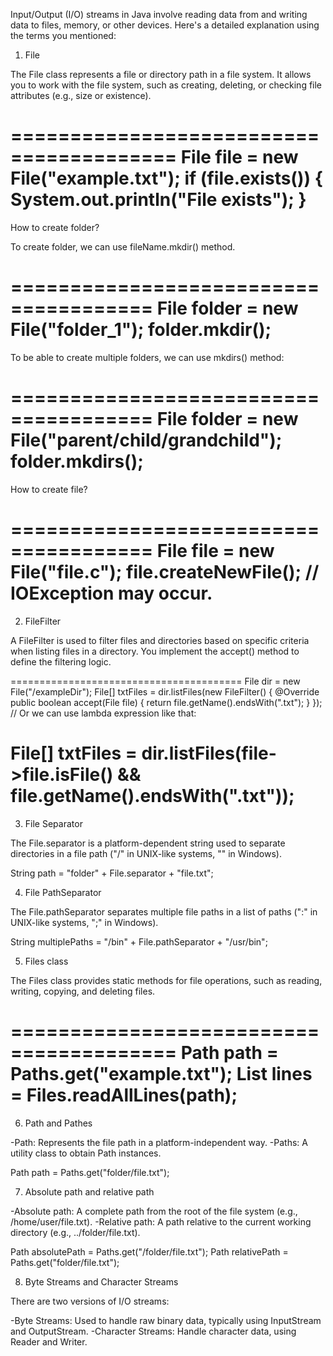Input/Output (I/O) streams in Java involve reading data from and writing data to files, memory, or other devices. Here's a detailed explanation using the terms you mentioned:

1. File 

The File class represents a file or directory path in a file system. It allows you to work with the file system, such as creating, deleting, or checking file attributes (e.g., size or existence).

========================================
File file = new File("example.txt");
if (file.exists()) {
    System.out.println("File exists");
}
========================================


How to create folder?

To create folder, we can use fileName.mkdir() method.

======================================
File folder = new File("folder_1");
folder.mkdir();
======================================


To be able to create multiple folders, we can use mkdirs() method:

======================================
File folder = new File("parent/child/grandchild");
folder.mkdirs();
======================================


How to create file?

======================================
File file = new File("file.c");
file.createNewFile(); // IOException may occur.
======================================


2. FileFilter

A FileFilter is used to filter files and directories based on specific criteria when listing files in a directory. You implement the accept() method to define the filtering logic.

========================================
File dir = new File("/exampleDir");
File[] txtFiles = dir.listFiles(new FileFilter() {
    @Override
    public boolean accept(File file) {
        return file.getName().endsWith(".txt");
    }
});
// Or we can use lambda expression like that:


File[] txtFiles = dir.listFiles(file->file.isFile() && file.getName().endsWith(".txt"));
========================================


3. File Separator

The File.separator is a platform-dependent string used to separate directories in a file path ("/" in UNIX-like systems, "\" in Windows).

String path = "folder" + File.separator + "file.txt";


4. File PathSeparator

The File.pathSeparator separates multiple file paths in a list of paths (":" in UNIX-like systems, ";" in Windows).


String multiplePaths = "/bin" + File.pathSeparator + "/usr/bin";


5. Files class

The Files class provides static methods for file operations, such as reading, writing, copying, and deleting files.

========================================
Path path = Paths.get("example.txt");
List<String> lines = Files.readAllLines(path);
========================================



6. Path and Pathes

-Path: Represents the file path in a platform-independent way.
-Paths: A utility class to obtain Path instances.

Path path = Paths.get("folder/file.txt");



7. Absolute path and relative path

-Absolute path: A complete path from the root of the file system (e.g., /home/user/file.txt).
-Relative path: A path relative to the current working directory (e.g., ../folder/file.txt).

Path absolutePath = Paths.get("/folder/file.txt");
Path relativePath = Paths.get("folder/file.txt");



8. Byte Streams and Character Streams

There are two versions of I/O streams:

-Byte Streams: Used to handle raw binary data, typically using InputStream and OutputStream.
-Character Streams: Handle character data, using Reader and Writer.


